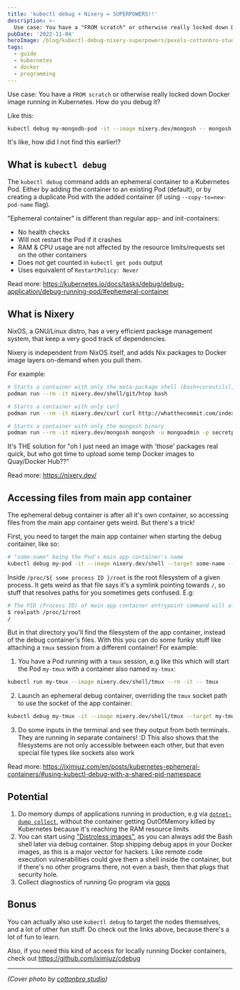 ```yaml
---
title: 'kubectl debug + Nixery = SUPERPOWERS!!'
description: >-
  Use case: You have a "FROM scratch" or otherwise really locked down Docker image running in Kubernetes. How do you debug it?
pubDate: '2022-11-04'
heroImage: /blog/kubectl-debug-nixery-superpowers/pexels-cottonbro-studio-8721342.jpg
tags:
  - guide
  - kubernetes
  - docker
  - programming
---
```



Use case: You have a `FROM scratch` or otherwise really locked down Docker image running in Kubernetes. How do you debug it?

Like this:

```bash
kubectl debug my-mongodb-pod -it --image nixery.dev/mongosh -- mongosh
```

It's like, how did I not find this earlier!?

<!--more-->

## What is `kubectl debug`

The `kubectl debug` command adds an ephemeral container to a Kubernetes Pod. Either by adding the container to an existing Pod (default), or by creating a duplicate Pod with the added container (if using `--copy-to=new-pod-name` flag).

"Ephemeral container" is different than regular app- and init-containers:

- No health checks
- Will not restart the Pod if it crashes
- RAM & CPU usage are not affected by the resource limits/requests set on the other containers
- Does not get counted in `kubectl get pods` output
- Uses equivalent of `RestartPolicy: Never`

Read more: <https://kubernetes.io/docs/tasks/debug/debug-application/debug-running-pod/#ephemeral-container>

## What is Nixery

NixOS, a GNU/Linux distro, has a very efficient package management system, that keep a very good track of dependencies.

Nixery is independent from NixOS itself, and adds Nix packages to Docker image layers on-demand when you pull them.

For example:

```bash
# Starts a container with only the meta-package shell (Bash+coreutils), Git, and htop
podman run --rm -it nixery.dev/shell/git/htop bash

# Starts a container with only curl
podman run --rm -it nixery.dev/curl curl http://whatthecommit.com/index.txt

# Starts a container with only the mongosh binary
podman run --rm -it nixery.dev/mongosh mongosh -u mongoadmin -p secretpassword
```

It's THE solution for "oh I just need an image with 'those' packages real quick, but who got time to upload some temp Docker images to Quay/Docker Hub??"

Read more: <https://nixery.dev/>

## Accessing files from main app container

The ephemeral debug container is after all it's own container, so accessing files from the main app container gets weird. But there's a trick!

First, you need to target the main app container when starting the debug container, like so:

```bash
# "some-name" being the Pod's main app container's name
kubectl debug my-pod -it --image nixery.dev/shell --target some-name -- bash
```

Inside `/proc/${ some process ID }/root` is the root filesystem of a given process. It gets weird as that file says it's a symlink pointing towards `/`, so stuff that resolves paths for you sometimes gets confused. E.g:

```bash
# The PID (Process ID) of main app container entrypoint command will always be 1
$ realpath /proc/1/root
/
```

But in that directory you'll find the filesystem of the app container, instead of the debug container's files. With this you can do some funky stuff like attaching a `tmux` session from a different container! For example:

1. You have a Pod running with a `tmux` session, e.g like this which will start the Pod `my-tmux` with a container also named `my-tmux`:
  ```bash
  kubectl run my-tmux --image nixery.dev/shell/tmux --rm -it -- tmux
  ```

2. Launch an ephemeral debug container, overriding the `tmux` socket path to use the socket of the app container:
  ```bash
  kubectl debug my-tmux -it --image nixery.dev/shell/tmux --target my-tmux -- tmux -S /proc/1/root/tmp/tmux-0/default attach
  ```

3. Do some inputs in the terminal and see they output from both terminals. They are running in separate containers! :D This also shows that the filesystems are not only accessible between each other, but that even special file types like sockets also work

Read more: <https://iximiuz.com/en/posts/kubernetes-ephemeral-containers/#using-kubectl-debug-with-a-shared-pid-namespace>

## Potential

1. Do memory dumps of applications running in production, e.g via [`dotnet-dump collect`](https://learn.microsoft.com/en-us/dotnet/core/diagnostics/dotnet-dump#dotnet-dump-collect), without the container getting OutOfMemory killed by Kubernetes because it's reaching the RAM resource limits
2. You can start using ["Distroless images"](https://github.com/GoogleContainerTools/distroless), as you can always add the Bash shell later via debug container. Stop shipping debug apps in your Docker images, as this is a major vector for hackers. Like remote code execution vulnerabilities could give them a shell inside the container, but if there's no other programs there, not even a bash, then that plugs that security hole.
3. Collect diagnostics of running Go program via [gops](https://github.com/google/gops)

## Bonus

You can actually also use `kubectl debug` to target the nodes themselves, and a lot of other fun stuff. Do check out the links above, because there's a lot of fun to learn.

Also, if you need this kind of access for locally running Docker containers, check out <https://github.com/iximiuz/cdebug>

---

*(Cover photo by [cottonbro studio](https://www.pexels.com/photo/a-person-sitting-on-the-floor-with-vr-goggles-using-a-computer-8721342/))*

